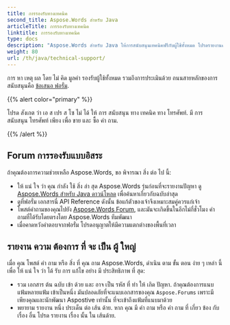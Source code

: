 ```yaml
---
title: การรองรับทางเทคนิค
second_title: Aspose.Words สําหรับ Java
articleTitle: การรองรับทางเทคนิค
linktitle: การรองรับทางเทคนิค
type: docs
description: "Aspose.Words สําหรับ Java ให้การสนับสนุนเทคนิคฟรีกับผู้ใช้ทั้งหมด โปรดรายงานคําถามของคุณ, ฉบับ, หรือคุณสมบัติที่ต้องการใช้ Aspostive Porum."
weight: 80
url: /th/java/technical-support/
---
```


การ หา เหตุ ผล โดย ไม่ คิด มูลค่า รองรับผู้ใช้ทั้งหมด รวมถึงการประเมินด้วย ถนนสายหลักของการสนับสนุนคือ [ข้อเสนอ ฟอรั่ม](https://forum.aspose.com/c/words/8).

{{% alert color="primary" %}}

โปรด สังเกต ว่า เอ ส เปร ส โซ ไม่ ได้ ให้ การ สนับสนุน ทาง เทคนิค ทาง โทรศัพท์. มี การ สนับสนุน โทรศัพท์ เพียง เพื่อ ขาย และ ซื้อ คํา ถาม.

{{% /alert %}}

## Forum การรองรับแบบอิสระ

ถ้าคุณต้องการความช่วยเหลือ Aspose.Words, ขอ พิจารณา สิ่ง ต่อ ไป นี้:

* ให้ แน่ ใจ ว่า คุณ กําลัง ใช้ สิ่ง ล่า สุด Aspose.Words รุ่นก่อนที่จะรายงานปัญหา ดู [Aspose.Words สําหรับ Java ดาวน์โหลด](https://releases.aspose.com/words/java/) เพื่อค้นหาเกี่ยวกับฉบับล่าสุด
* ดูที่ฟอรั่ม เอกสารนี่ API Reference ดังนั้น ข้อแก้ตัวของเจ้าจึงเหมาะสมคู่ควรแก่เจ้า
* โพสต์คําถามของคุณไปยัง [Aspose.Words Forum](https://forum.aspose.com/c/words/8), และมันจะเกิดขึ้นในอีกไม่กี่ชั่วโมง คําถามที่ได้รับโดยตรงโดย Aspose.Words ทีมพัฒนา
* เมื่อคาดหวังคําตอบจากฟอรั่ม โปรดอนุญาตให้มีความแตกต่างของพื้นที่เวลา

## รายงาน ความ ต้องการ ที่ จะ เป็น ผู้ ใหญ่

เมื่อ คุณ โพสต์ คํา ถาม หรือ สิ่ง ที่ คุณ ถาม Aspose.Words, ดําเนิน ตาม ขั้น ตอน ง่าย ๆ เหล่า นี้ เพื่อ ให้ แน่ ใจ ว่า ได้ รับ การ แก้ไข อย่าง มี ประสิทธิภาพ ที่ สุด:

* รวม เอกสาร ต้น ฉบับ เข้า ด้วย และ อาจ เป็น รหัส ที่ ทํา ให้ เกิด ปัญหา. ถ้าคุณต้องการแนบแฟ้มหลายแฟ้ม เข้าเป็นหนึ่ง มันปลอดภัยที่จะแนบเอกสารของคุณ `Aspose.Forums` เพราะมีเพียงคุณและนักพัฒนา Aspostive เท่านั้น ที่จะเข้าถึงแฟ้มที่แนบมาด้วย
* พยายาม รายงาน หนึ่ง ประเด็น ต่อ เส้น ด้าย. หาก คุณ มี คํา ถาม หรือ คํา ถาม ที่ เกี่ยว ข้อง กับ เรื่อง อื่น โปรด รายงาน เรื่อง นั้น ใน เส้นด้าย.
